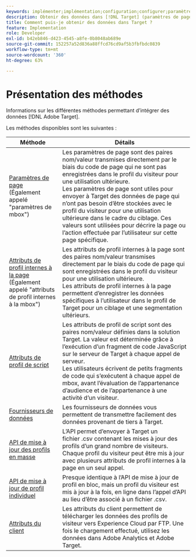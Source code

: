 ```yaml
---
keywords: implémenter;implémentation;configuration;configurer;paramètre de page;tomcat;codage URL;attribut de profil interne à la page;paramètre mbox;attributs de profil internes à la page;attribut de profil de script;API de mise à jour des profils en masse;API de mise à jour de profil individuel;attributs du client;fournisseurs de données;fournisseur de données
description: Obtenir des données dans [!DNL Target] (paramètres de page, attributs de profil, attributs de profil de script, fournisseurs de données, API de mise à jour de profil uniques et en masse, attributs du client).
title: Comment puis-je obtenir des données dans Target ?
feature: Implementation
role: Developer
exl-id: b42eb846-d423-4545-a8fe-0b8048ab689e
source-git-commit: 152257a52d836a88ffcd76cd9af5b3fbfbdc0839
workflow-type: tm+mt
source-wordcount: '360'
ht-degree: 63%

---
```


# Présentation des méthodes

Informations sur les différentes méthodes permettant d’intégrer des données [!DNL Adobe Target].

Les méthodes disponibles sont les suivantes :

| Méthode | Détails |
| --- | --- |
| [Paramètres de page](/help/main/c-implementing-target/c-considerations-before-you-implement-target/c-methods-to-get-data-into-target/page-parameters.md)<br>(Également appelé &quot;paramètres de mbox&quot;) | Les paramètres de page sont des paires nom/valeur transmises directement par le biais du code de page qui ne sont pas enregistrées dans le profil du visiteur pour une utilisation ultérieure.<br>Les paramètres de page sont utiles pour envoyer à Target des données de page qui n’ont pas besoin d’être stockées avec le profil du visiteur pour une utilisation ultérieure dans le cadre du ciblage. Ces valeurs sont utilisées pour décrire la page ou l’action effectuée par l’utilisateur sur cette page spécifique. |
| [Attributs de profil internes à la page](/help/main/c-implementing-target/c-considerations-before-you-implement-target/c-methods-to-get-data-into-target/in-page-profile-attributes.md)<br>(Également appelé &quot;attributs de profil internes à la mbox&quot;) | Les attributs de profil internes à la page sont des paires nom/valeur transmises directement par le biais du code de page qui sont enregistrées dans le profil du visiteur pour une utilisation ultérieure.<br>Les attributs de profil internes à la page permettent d’enregistrer les données spécifiques à l’utilisateur dans le profil de Target pour un ciblage et une segmentation ultérieurs. |
| [Attributs de profil de script](/help/main/c-implementing-target/c-considerations-before-you-implement-target/c-methods-to-get-data-into-target/script-profile-attributes.md) | Les attributs de profil de script sont des paires nom/valeur définies dans la solution Target. La valeur est déterminée grâce à l’exécution d’un fragment de code JavaScript sur le serveur de Target à chaque appel de serveur.<br>Les utilisateurs écrivent de petits fragments de code qui s’exécutent à chaque appel de mbox, avant l’évaluation de l’appartenance d’audience et de l’appartenance à une activité d’un visiteur. |
| [Fournisseurs de données](/help/main/c-implementing-target/c-considerations-before-you-implement-target/c-methods-to-get-data-into-target/data-providers.md) | Les fournisseurs de données vous permettent de transmettre facilement des données provenant de tiers à Target. |
| [API de mise à jour des profils en masse](/help/main/c-implementing-target/c-considerations-before-you-implement-target/c-methods-to-get-data-into-target/bulk-profile-update-api.md) | L’API permet d’envoyer à Target un fichier .csv contenant les mises à jour des profils d’un grand nombre de visiteurs. Chaque profil du visiteur peut être mis à jour avec plusieurs attributs de profil internes à la page en un seul appel. |
| [API de mise à jour de profil individuel](/help/main/c-implementing-target/c-considerations-before-you-implement-target/c-methods-to-get-data-into-target/single-profile-update-api.md) | Presque identique à l’API de mise à jour de profil en bloc, mais un profil du visiteur est mis à jour à la fois, en ligne dans l’appel d’API au lieu d’être associé à un fichier .csv. |
| [Attributs du client](/help/main/c-implementing-target/c-considerations-before-you-implement-target/c-methods-to-get-data-into-target/customer-attributes.md) | Les attributs du client permettent de télécharger les données des profils de visiteur vers Experience Cloud par FTP. Une fois le chargement effectué, utilisez les données dans Adobe Analytics et Adobe Target. |













